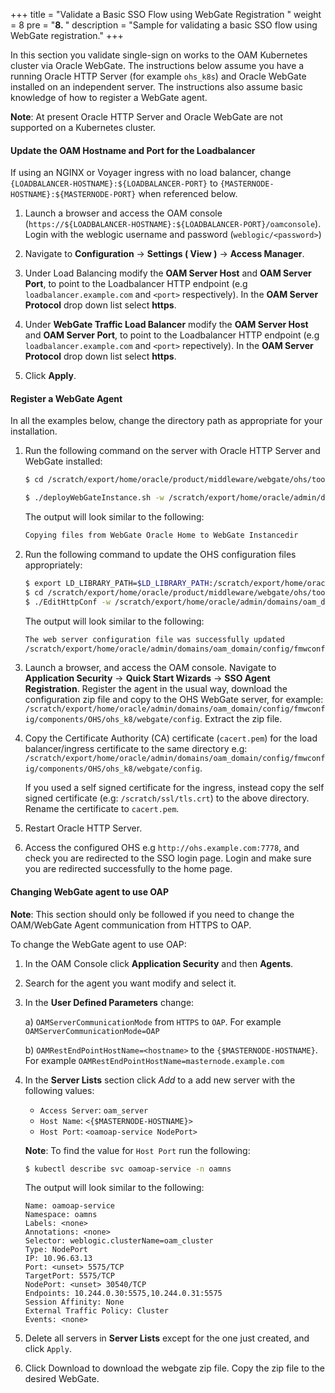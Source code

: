 +++
title = "Validate a Basic SSO Flow using WebGate Registration "
weight = 8
pre = "<b>8. </b>"
description = "Sample for validating a basic SSO flow using WebGate registration."
+++

In this section you validate single-sign on works to the OAM Kubernetes cluster via Oracle WebGate. The instructions below assume you have a running Oracle HTTP Server (for example `ohs_k8s`) and Oracle WebGate installed on an independent server. The instructions also assume basic knowledge of how to register a WebGate agent. 

**Note**: At present Oracle HTTP Server and Oracle WebGate are not supported on a Kubernetes cluster.

#### Update the OAM Hostname and Port for the Loadbalancer

If using an NGINX or Voyager ingress with no load balancer, change `{LOADBALANCER-HOSTNAME}:${LOADBALANCER-PORT}` to `{MASTERNODE-HOSTNAME}:${MASTERNODE-PORT}` when referenced below.

1. Launch a browser and access the OAM console (`https://${LOADBALANCER-HOSTNAME}:${LOADBALANCER-PORT}/oamconsole`). Login with the weblogic username and password (`weblogic/<password>`)


1. Navigate to **Configuration** → **Settings ( View )** → **Access Manager**.

1. Under Load Balancing modify the **OAM Server Host** and **OAM Server Port**, to point to the Loadbalancer HTTP endpoint (e.g `loadbalancer.example.com` and `<port>` respectively). In the **OAM Server Protocol** drop down list select **https**.

1. Under **WebGate Traffic Load Balancer** modify the **OAM Server Host** and **OAM Server Port**, to point to the Loadbalancer HTTP endpoint (e.g `loadbalancer.example.com` and `<port>` repectively). In the **OAM Server Protocol** drop down list select **https**. 

1. Click **Apply**.

#### Register a WebGate Agent

In all the examples below, change the directory path as appropriate for your installation.

1. Run the following command on the server with Oracle HTTP Server and WebGate installed:

   ```bash
   $ cd /scratch/export/home/oracle/product/middleware/webgate/ohs/tools/deployWebGate

   $ ./deployWebGateInstance.sh -w /scratch/export/home/oracle/admin/domains/oam_domain/config/fmwconfig/components/OHS/ohs_k8s -oh /scratch/export/home/oracle/product/middleware -ws ohs
   ```

   The output will look similar to the following:
   
   ```bash
   Copying files from WebGate Oracle Home to WebGate Instancedir
   ```
   
1. Run the following command to update the OHS configuration files appropriately:

   ```bash  
   $ export LD_LIBRARY_PATH=$LD_LIBRARY_PATH:/scratch/export/home/oracle/product/middleware/lib
   $ cd /scratch/export/home/oracle/product/middleware/webgate/ohs/tools/setup/InstallTools/
   $ ./EditHttpConf -w /scratch/export/home/oracle/admin/domains/oam_domain/config/fmwconfig/components/OHS/ohs_k8s -oh /scratch/export/home/oracle/product/middleware
   ```
   
   The output will look similar to the following:

   ```bash 
   The web server configuration file was successfully updated
   /scratch/export/home/oracle/admin/domains/oam_domain/config/fmwconfig/components/OHS/ohs_k8s/httpd.conf has been backed up as /scratch/export/home/oracle/admin/domains/oam_domain/config/fmwconfig/components/OHS/ohs_k8s/httpd.conf.ORIG   
   ```

1. Launch a browser, and access the OAM console. Navigate to **Application Security** → **Quick Start Wizards** → **SSO Agent Registration**. Register the agent in the usual way, download the configuration zip file and copy to the OHS WebGate server, for example: `/scratch/export/home/oracle/admin/domains/oam_domain/config/fmwconfig/components/OHS/ohs_k8/webgate/config`. Extract the zip file.

1. Copy the Certificate Authority (CA) certificate (`cacert.pem`) for the load balancer/ingress certificate to the same directory e.g: `/scratch/export/home/oracle/admin/domains/oam_domain/config/fmwconfig/components/OHS/ohs_k8/webgate/config`.

   If you used a self signed certificate for the ingress, instead copy the self signed certificate (e.g: `/scratch/ssl/tls.crt`) to the above directory. Rename the certificate to `cacert.pem`.

1. Restart Oracle HTTP Server.

1. Access the configured OHS e.g `http://ohs.example.com:7778`, and check you are redirected to the SSO login page. Login and make sure you are redirected successfully to the home page.





#### Changing WebGate agent to use OAP

**Note**: This section should only be followed if you need to change the OAM/WebGate Agent communication from HTTPS to OAP.

To change the WebGate agent to use OAP:

1. In the OAM Console click **Application Security** and then **Agents**.

1. Search for the agent you want modify and select it.

1. In the **User Defined Parameters** change:

   a) `OAMServerCommunicationMode` from `HTTPS` to `OAP`. For example `OAMServerCommunicationMode=OAP`
   
   b) `OAMRestEndPointHostName=<hostname>` to the `{$MASTERNODE-HOSTNAME}`. For example `OAMRestEndPointHostName=masternode.example.com`

1. In the **Server Lists** section click *Add* to a add new server with the following values:

   * `Access Server`: `oam_server`
   * `Host Name`: `<{$MASTERNODE-HOSTNAME}>`
   * `Host Port`: `<oamoap-service NodePort>`

   **Note**: To find the value for `Host Port` run the following:

   ```bash
   $ kubectl describe svc oamoap-service -n oamns
   ```
   
   The output will look similar to the following:
   
   ```
   Name: oamoap-service
   Namespace: oamns
   Labels: <none>
   Annotations: <none>
   Selector: weblogic.clusterName=oam_cluster
   Type: NodePort
   IP: 10.96.63.13
   Port: <unset> 5575/TCP
   TargetPort: 5575/TCP
   NodePort: <unset> 30540/TCP
   Endpoints: 10.244.0.30:5575,10.244.0.31:5575
   Session Affinity: None
   External Traffic Policy: Cluster
   Events: <none>
   ```

1. Delete all servers in **Server Lists** except for the one just created, and click `Apply`.

1. Click Download to download the webgate zip file. Copy the zip file to the desired WebGate.

